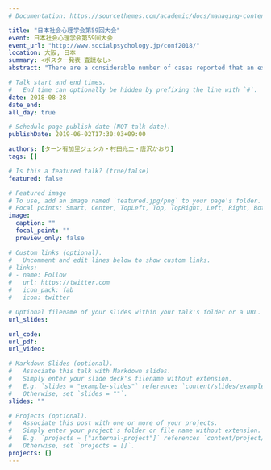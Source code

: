 ```yaml
---
# Documentation: https://sourcethemes.com/academic/docs/managing-content/

title: "日本社会心理学会第59回大会"
event: 日本社会心理学会第59回大会
event_url: "http://www.socialpsychology.jp/conf2018/"
location: 大阪, 日本
summary: <ポスター発表 査読なし>
abstract: "There are a considerable number of cases reported that an ex-convict’s children are negatively perceived even though they themselves have not committed a crime. However, there are few quantitative researches and reasons for the negative perception have not been discussed well. This study hypothesized that the negative perception is associative stigma, and a reason for the stigma is genetic essentialism. Associative stigma is the tendency to being stigmatized or devalued based on his or her association with a stigmatized person. Genetic essentialism is the tendency to ascribe genes as a fixed and underlying nature to members of a category. An experiment was conducted, where all the participants were shown two separated vignettes of a middle-aged man who was a murderer, and of a boy who slapped his classmate. Also, the participants were given a minimum amount of information about the relationships between the two protagonists; they were randomly divided into three conditions, Child-by-blood condition (CBB), Child-by-adoption condition (CBA), and Unrelated condition (URL). If the hypothesis is supported, the boy would be perceived negatively most by CBB and least by URL. The results showed that while the boy was perceived more negatively by CBB than by URL when the perception of the middle-aged man, the murderer, was controlled, there was no such difference between CBA and URL. Although there was no difference between CBB and CBA, which contradicts with the hypothesis that genetic essentialism is a reason for the stigma, considering that there was a significant difference only between CBB and URL and not between CBA and URL, there is the possibility of the existence of genetic essentialism."

# Talk start and end times.
#   End time can optionally be hidden by prefixing the line with `#`.
date: 2018-08-28
date_end:
all_day: true

# Schedule page publish date (NOT talk date).
publishDate: 2019-06-02T17:30:03+09:00

authors: [ターン有加里ジェシカ・村田光二・唐沢かおり]
tags: []

# Is this a featured talk? (true/false)
featured: false

# Featured image
# To use, add an image named `featured.jpg/png` to your page's folder. 
# Focal points: Smart, Center, TopLeft, Top, TopRight, Left, Right, BottomLeft, Bottom, BottomRight.
image:
  caption: ""
  focal_point: ""
  preview_only: false

# Custom links (optional).
#   Uncomment and edit lines below to show custom links.
# links:
# - name: Follow
#   url: https://twitter.com
#   icon_pack: fab
#   icon: twitter

# Optional filename of your slides within your talk's folder or a URL.
url_slides:

url_code:
url_pdf:
url_video:

# Markdown Slides (optional).
#   Associate this talk with Markdown slides.
#   Simply enter your slide deck's filename without extension.
#   E.g. `slides = "example-slides"` references `content/slides/example-slides.md`.
#   Otherwise, set `slides = ""`.
slides: ""

# Projects (optional).
#   Associate this post with one or more of your projects.
#   Simply enter your project's folder or file name without extension.
#   E.g. `projects = ["internal-project"]` references `content/project/deep-learning/index.md`.
#   Otherwise, set `projects = []`.
projects: []
---
```

